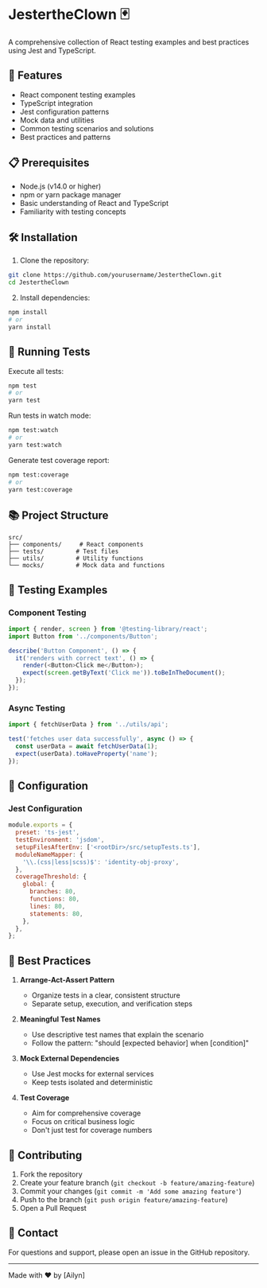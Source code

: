 # JestertheClown 🃏

A comprehensive collection of React testing examples and best practices using Jest and TypeScript.

## 🚀 Features

- React component testing examples
- TypeScript integration
- Jest configuration patterns
- Mock data and utilities
- Common testing scenarios and solutions
- Best practices and patterns

## 📋 Prerequisites

- Node.js (v14.0 or higher)
- npm or yarn package manager
- Basic understanding of React and TypeScript
- Familiarity with testing concepts

## 🛠️ Installation

1. Clone the repository:
```bash
git clone https://github.com/yourusername/JestertheClown.git
cd JestertheClown
```

2. Install dependencies:
```bash
npm install
# or
yarn install
```

## 🧪 Running Tests

Execute all tests:
```bash
npm test
# or
yarn test
```

Run tests in watch mode:
```bash
npm test:watch
# or
yarn test:watch
```

Generate test coverage report:
```bash
npm test:coverage
# or
yarn test:coverage
```

## 📚 Project Structure

```
src/
├── components/     # React components
├── tests/         # Test files
├── utils/         # Utility functions
└── mocks/         # Mock data and functions
```

## 🎯 Testing Examples

### Component Testing
```typescript
import { render, screen } from '@testing-library/react';
import Button from '../components/Button';

describe('Button Component', () => {
  it('renders with correct text', () => {
    render(<Button>Click me</Button>);
    expect(screen.getByText('Click me')).toBeInTheDocument();
  });
});
```

### Async Testing
```typescript
import { fetchUserData } from '../utils/api';

test('fetches user data successfully', async () => {
  const userData = await fetchUserData(1);
  expect(userData).toHaveProperty('name');
});
```

## 🔧 Configuration

### Jest Configuration
```javascript
module.exports = {
  preset: 'ts-jest',
  testEnvironment: 'jsdom',
  setupFilesAfterEnv: ['<rootDir>/src/setupTests.ts'],
  moduleNameMapper: {
    '\\.(css|less|scss)$': 'identity-obj-proxy',
  },
  coverageThreshold: {
    global: {
      branches: 80,
      functions: 80,
      lines: 80,
      statements: 80,
    },
  },
};
```

## 📝 Best Practices

1. **Arrange-Act-Assert Pattern**
   - Organize tests in a clear, consistent structure
   - Separate setup, execution, and verification steps

2. **Meaningful Test Names**
   - Use descriptive test names that explain the scenario
   - Follow the pattern: "should [expected behavior] when [condition]"

3. **Mock External Dependencies**
   - Use Jest mocks for external services
   - Keep tests isolated and deterministic

4. **Test Coverage**
   - Aim for comprehensive coverage
   - Focus on critical business logic
   - Don't just test for coverage numbers

## 🤝 Contributing

1. Fork the repository
2. Create your feature branch (`git checkout -b feature/amazing-feature`)
3. Commit your changes (`git commit -m 'Add some amazing feature'`)
4. Push to the branch (`git push origin feature/amazing-feature`)
5. Open a Pull Request

## 📮 Contact

For questions and support, please open an issue in the GitHub repository.

---

Made with ❤️ by [Ailyn]
